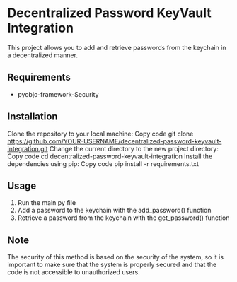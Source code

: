 # Decentralized Password KeyVault Integration

This project allows you to add and retrieve passwords from the keychain in a decentralized manner.

## Requirements
- pyobjc-framework-Security

## Installation
Clone the repository to your local machine:
Copy code
git clone https://github.com/YOUR-USERNAME/decentralized-password-keyvault-integration.git
Change the current directory to the new project directory:
Copy code
cd decentralized-password-keyvault-integration
Install the dependencies using pip:
Copy code
pip install -r requirements.txt
## Usage
1. Run the main.py file
2. Add a password to the keychain with the add_password() function
3. Retrieve a password from the keychain with the get_password() function

## Note
The security of this method is based on the security of the system, so it is important to make sure that the system is properly secured and that the code is not accessible to unauthorized users.
